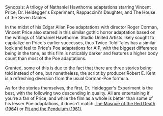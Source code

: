 Synopsis: A trilogy of Nathaniel Hawthorne adaptations starring Vincent Price; Dr. Heidegger's Experiment, Rappaccini's Daughter, and The House of the Seven Gables.

In the midst of his Edgar Allan Poe adaptations with director Roger Corman, Vincent Price also starred in this similar gothic horror adaptation based on the writings of Nathaniel Hawthorne. Studio United Artists likely sought to capitalize on Price's earlier successes, thus Twice-Told Tales has a similar look and feel to Price's Poe adaptations for AIP, with the biggest difference being in the tone, as this film is noticably darker and features a higher body count than most of the Poe adaptations.

Granted, some of this is due to the fact that there are three stories being told instead of one, but nonetheless, the script by producer Robert E. Kent is a refreshing diversion from the usual Corman-Poe formula. 

As for the stories themselves, the first, Dr. Heidegger's Experiment is the best, with the following two descending in quality. All are entertaining if you're a fan of Price, and while the film as a whole is better than some of his lesser Poe adaptations, it doesn't match <a href="/browse/reviews/the-masque-of-the-red-death-1964/">The Masque of the Red Death (1964)</a> or <a href="/browse/reviews/pit-and-the-pendulum-1961/">Pit and the Pendulum (1961)</a>.
